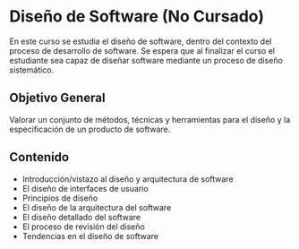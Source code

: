# Diseño de Software (No Cursado)

En este curso se estudia el diseño de software, dentro del contexto del proceso
de desarrollo de software. Se espera que al finalizar el curso el estudiante sea
capaz de diseñar software mediante un proceso de diseño sistemático.

## Objetivo General

Valorar un conjunto de métodos, técnicas y herramientas para el diseño y la
especificación de un producto de software.

## Contenido

- Introducción/vistazo al diseño y arquitectura de software
- El diseño de interfaces de usuario
- Principios de diseño
- El diseño de la arquitectura del software
- El diseño detallado del software
- El proceso de revisión del diseño
- Tendencias en el diseño de software